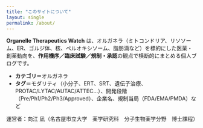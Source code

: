 ```yaml
---
title: "このサイトについて"
layout: single
permalink: /about/
---
```


**Organelle Therapeutics Watch** は、オルガネラ（ミトコンドリア、リソソーム、ER、ゴルジ体、核、ペルオキシソーム、脂肪滴など）を標的にした医薬・創薬動向を、**作用機序／臨床試験／規制・承認**の観点で横断的にまとめる個人ブログです。

- **カテゴリ**＝オルガネラ
- **タグ**＝モダリティ（小分子、ERT、SRT、遺伝子治療、PROTAC/LYTAC/AUTAC/ATTEC…）、開発段階（Pre/Ph1/Ph2/Ph3/Approved）、企業名、規制当局（FDA/EMA/PMDA）など

運営者：向江 凪（名古屋市立大学　薬学研究科　分子生物薬学分野　博士課程）
